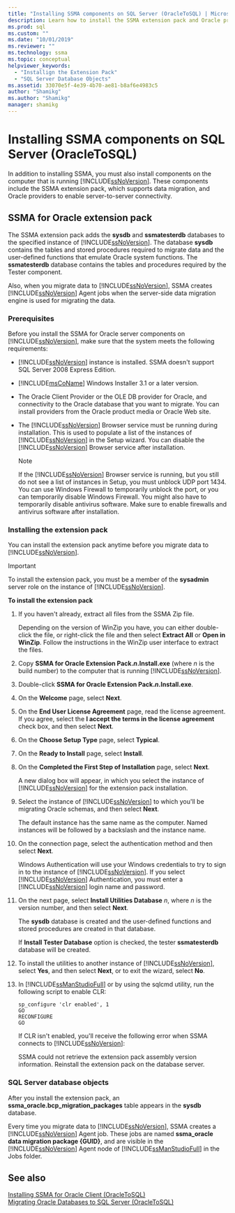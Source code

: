 ```yaml
---
title: "Installing SSMA components on SQL Server (OracleToSQL) | Microsoft Docs"
description: Learn how to install the SSMA extension pack and Oracle providers on the computer that runs SQL Server to support Oracle database conversion.
ms.prod: sql
ms.custom: ""
ms.date: "10/01/2019"
ms.reviewer: ""
ms.technology: ssma
ms.topic: conceptual
helpviewer_keywords: 
  - "Installign the Extension Pack"
  - "SQL Server Database Objects"
ms.assetid: 33070e5f-4e39-4b70-ae81-b8af6e4983c5
author: "Shamikg"
ms.author: "Shamikg"
manager: shamikg
---
```

# Installing SSMA components on SQL Server (OracleToSQL)

In addition to installing SSMA, you must also install components on the computer that is running [!INCLUDE[ssNoVersion](../../includes/ssnoversion-md.md)]. These components include the SSMA extension pack, which supports data migration, and Oracle providers to enable server-to-server connectivity.  
  
## SSMA for Oracle extension pack

The SSMA extension pack adds the **sysdb** and **ssmatesterdb** databases to the specified instance of [!INCLUDE[ssNoVersion](../../includes/ssnoversion-md.md)]. The database **sysdb** contains the tables and stored procedures required to migrate data and the user-defined functions that emulate Oracle system functions. The **ssmatesterdb** database contains the tables and procedures required by the Tester component.  
  
Also, when you migrate data to [!INCLUDE[ssNoVersion](../../includes/ssnoversion-md.md)], SSMA creates [!INCLUDE[ssNoVersion](../../includes/ssnoversion-md.md)] Agent jobs when the server-side data migration engine is used for migrating the data.  
  
### Prerequisites

Before you install the SSMA for Oracle server components on [!INCLUDE[ssNoVersion](../../includes/ssnoversion-md.md)], make sure that the system meets the following requirements:  
  
- [!INCLUDE[ssNoVersion](../../includes/ssnoversion-md.md)] instance is installed. SSMA doesn't support SQL Server 2008 Express Edition.
  
- [!INCLUDE[msCoName](../../includes/msconame_md.md)] Windows Installer 3.1 or a later version.  
  
- The Oracle Client Provider or the OLE DB provider for Oracle, and connectivity to the Oracle database that you want to migrate. You can install providers from the Oracle product media or Oracle Web site.  
  
- The [!INCLUDE[ssNoVersion](../../includes/ssnoversion-md.md)] Browser service must be running during installation. This is used to populate a list of the instances of [!INCLUDE[ssNoVersion](../../includes/ssnoversion-md.md)] in the Setup wizard. You can disable the [!INCLUDE[ssNoVersion](../../includes/ssnoversion-md.md)] Browser service after installation.  
  
    > [!NOTE]  
    > If the [!INCLUDE[ssNoVersion](../../includes/ssnoversion-md.md)] Browser service is running, but you still do not see a list of instances in Setup, you must unblock UDP port 1434. You can use Windows Firewall to temporarily unblock the port, or you can temporarily disable Windows Firewall. You might also have to temporarily disable antivirus software. Make sure to enable firewalls and antivirus software after installation.  
  
### Installing the extension pack

You can install the extension pack anytime before you migrate data to [!INCLUDE[ssNoVersion](../../includes/ssnoversion-md.md)].  
  
> [!IMPORTANT]  
> To install the extension pack, you must be a member of the **sysadmin** server role on the instance of [!INCLUDE[ssNoVersion](../../includes/ssnoversion-md.md)].  
  
**To install the extension pack**
  
1. If you haven't already, extract all files from the SSMA Zip file.  
  
    Depending on the version of WinZip you have, you can either double-click the file, or right-click the file and then select **Extract All** or **Open in WinZip**. Follow the instructions in the WinZip user interface to extract the files.  
  
2. Copy **SSMA for Oracle Extension Pack.*n*.Install.exe** (where *n* is the build number) to the computer that is running [!INCLUDE[ssNoVersion](../../includes/ssnoversion-md.md)].  
  
3. Double-click **SSMA for Oracle Extension Pack.*n*.Install.exe**.  
  
4. On the **Welcome** page, select **Next**.  
  
5. On the **End User License Agreement** page, read the license agreement. If you agree, select the **I accept the terms in the license agreement** check box, and then select **Next**.  
  
6. On the **Choose Setup Type** page, select **Typical**.  
  
7. On the **Ready to Install** page, select **Install**.  
  
8. On the **Completed the First Step of Installation** page, select **Next**.  
  
    A new dialog box will appear, in which you select the instance of [!INCLUDE[ssNoVersion](../../includes/ssnoversion-md.md)] for the extension pack installation.  
  
9. Select the instance of [!INCLUDE[ssNoVersion](../../includes/ssnoversion-md.md)] to which you'll be migrating Oracle schemas, and then select **Next**.  
  
    The default instance has the same name as the computer. Named instances will be followed by a backslash and the instance name.  
  
10. On the connection page, select the authentication method and then select **Next**.  
  
    Windows Authentication will use your Windows credentials to try to sign in to the instance of [!INCLUDE[ssNoVersion](../../includes/ssnoversion-md.md)]. If you select [!INCLUDE[ssNoVersion](../../includes/ssnoversion-md.md)] Authentication, you must enter a [!INCLUDE[ssNoVersion](../../includes/ssnoversion-md.md)] login name and password.  
  
11. On the next page, select **Install Utilities Database** *n*, where *n* is the version number, and then select **Next**.  
  
    The **sysdb** database is created and the user-defined functions and stored procedures are created in that database.  
  
    If **Install Tester Database** option is checked, the tester **ssmatesterdb** database will be created.  
  
12. To install the utilities to another instance of [!INCLUDE[ssNoVersion](../../includes/ssnoversion-md.md)], select **Yes**, and then select **Next**, or to exit the wizard, select **No**.  
  
13. In [!INCLUDE[ssManStudioFull](../../includes/ssmanstudiofull-md.md)] or by using the sqlcmd utility, run the following script to enable CLR:  
  
    ```
    sp_configure 'clr enabled', 1  
    GO  
    RECONFIGURE  
    GO  
    ```

    If CLR isn't enabled, you'll receive the following error when SSMA connects to [!INCLUDE[ssNoVersion](../../includes/ssnoversion-md.md)]:  
  
    SSMA could not retrieve the extension pack assembly version information. Reinstall the extension pack on the database server.  
  
### SQL Server database objects  

After you install the extension pack, an **ssma_oracle.bcp_migration_packages** table appears in the **sysdb** database.

Every time you migrate data to [!INCLUDE[ssNoVersion](../../includes/ssnoversion-md.md)], SSMA creates a [!INCLUDE[ssNoVersion](../../includes/ssnoversion-md.md)] Agent job. These jobs are named **ssma_oracle data migration package {GUID}**, and are visible in the [!INCLUDE[ssNoVersion](../../includes/ssnoversion-md.md)] Agent node of [!INCLUDE[ssManStudioFull](../../includes/ssmanstudiofull-md.md)] in the Jobs folder.  
  
## See also

[Installing SSMA for Oracle Client &#40;OracleToSQL&#41;](../../ssma/oracle/installing-ssma-for-oracle-client-oracletosql.md)  
[Migrating Oracle Databases to SQL Server &#40;OracleToSQL&#41;](../../ssma/oracle/migrating-oracle-databases-to-sql-server-oracletosql.md)  
